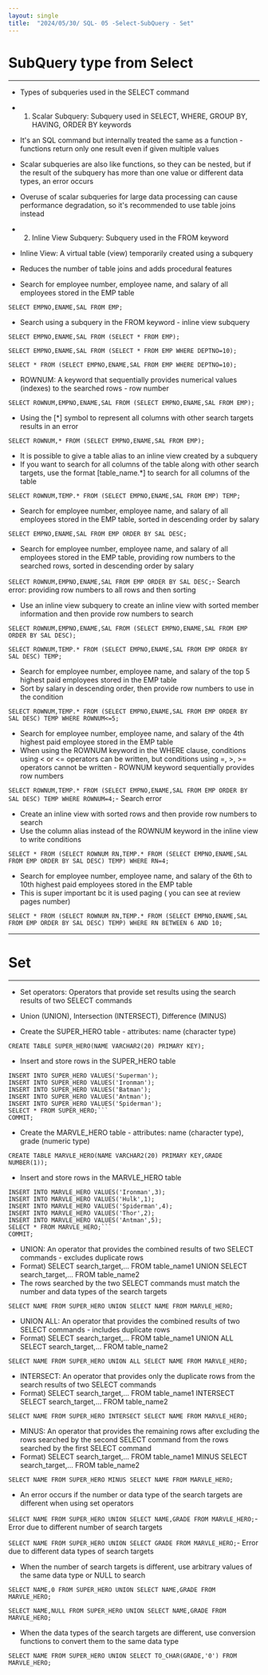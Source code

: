```yaml
---
layout: single
title:  "2024/05/30/ SQL- 05 -Select-SubQuery - Set"
---
```



# SubQuery type from Select
---
- Types of subqueries used in the SELECT command
- 1. Scalar Subquery: Subquery used in SELECT, WHERE, GROUP BY, HAVING, ORDER BY keywords
- It's an SQL command but internally treated the same as a function - functions return only one result even if given multiple values
- Scalar subqueries are also like functions, so they can be nested, but if the result of the subquery has more than one value or different data types, an error occurs
- Overuse of scalar subqueries for large data processing can cause performance degradation, so it's recommended to use table joins instead
- 2. Inline View Subquery: Subquery used in the FROM keyword
- Inline View: A virtual table (view) temporarily created using a subquery
- Reduces the number of table joins and adds procedural features

- Search for employee number, employee name, and salary of all employees stored in the EMP table

```SELECT EMPNO,ENAME,SAL FROM EMP;```

- Search using a subquery in the FROM keyword - inline view subquery

```SELECT EMPNO,ENAME,SAL FROM (SELECT * FROM EMP);```

```SELECT EMPNO,ENAME,SAL FROM (SELECT * FROM EMP WHERE DEPTNO=10);```

```SELECT * FROM (SELECT EMPNO,ENAME,SAL FROM EMP WHERE DEPTNO=10);```

- ROWNUM: A keyword that sequentially provides numerical values (indexes) to the searched rows - row number

```SELECT ROWNUM,EMPNO,ENAME,SAL FROM (SELECT EMPNO,ENAME,SAL FROM EMP);```

- Using the [*] symbol to represent all columns with other search targets results in an error

```SELECT ROWNUM,* FROM (SELECT EMPNO,ENAME,SAL FROM EMP);```

- It is possible to give a table alias to an inline view created by a subquery
- If you want to search for all columns of the table along with other search targets, use the format [table_name.*] to search for all columns of the table

```SELECT ROWNUM,TEMP.* FROM (SELECT EMPNO,ENAME,SAL FROM EMP) TEMP;```

- Search for employee number, employee name, and salary of all employees stored in the EMP table, sorted in descending order by salary

```SELECT EMPNO,ENAME,SAL FROM EMP ORDER BY SAL DESC;```

- Search for employee number, employee name, and salary of all employees stored in the EMP table, providing row numbers to the searched rows, sorted in descending order by salary

```SELECT ROWNUM,EMPNO,ENAME,SAL FROM EMP ORDER BY SAL DESC;```- Search error: providing row numbers to all rows and then sorting

- Use an inline view subquery to create an inline view with sorted member information and then provide row numbers to search

```SELECT ROWNUM,EMPNO,ENAME,SAL FROM (SELECT EMPNO,ENAME,SAL FROM EMP ORDER BY SAL DESC);```

```SELECT ROWNUM,TEMP.* FROM (SELECT EMPNO,ENAME,SAL FROM EMP ORDER BY SAL DESC) TEMP;```

- Search for employee number, employee name, and salary of the top 5 highest paid employees stored in the EMP table
- Sort by salary in descending order, then provide row numbers to use in the condition

```SELECT ROWNUM,TEMP.* FROM (SELECT EMPNO,ENAME,SAL FROM EMP ORDER BY SAL DESC) TEMP WHERE ROWNUM<=5;```

- Search for employee number, employee name, and salary of the 4th highest paid employee stored in the EMP table
- When using the ROWNUM keyword in the WHERE clause, conditions using < or <= operators can be written, but conditions using =, >, >= operators cannot be written - ROWNUM keyword sequentially provides row numbers

```SELECT ROWNUM,TEMP.* FROM (SELECT EMPNO,ENAME,SAL FROM EMP ORDER BY SAL DESC) TEMP WHERE ROWNUM=4;```- Search error

- Create an inline view with sorted rows and then provide row numbers to search
- Use the column alias instead of the ROWNUM keyword in the inline view to write conditions

```SELECT * FROM (SELECT ROWNUM RN,TEMP.* FROM (SELECT EMPNO,ENAME,SAL FROM EMP ORDER BY SAL DESC) TEMP) WHERE RN=4;```

- Search for employee number, employee name, and salary of the 6th to 10th highest paid employees stored in the EMP table
-  This is super important bc it is used paging ( you can see at  review pages number)

```SELECT * FROM (SELECT ROWNUM RN,TEMP.* FROM (SELECT EMPNO,ENAME,SAL FROM EMP ORDER BY SAL DESC) TEMP) WHERE RN BETWEEN 6 AND 10;```

---
# Set
---

- Set operators: Operators that provide set results using the search results of two SELECT commands
- Union (UNION), Intersection (INTERSECT), Difference (MINUS)

- Create the SUPER_HERO table - attributes: name (character type)

```CREATE TABLE SUPER_HERO(NAME VARCHAR2(20) PRIMARY KEY);```

- Insert and store rows in the SUPER_HERO table

```
INSERT INTO SUPER_HERO VALUES('Superman');
INSERT INTO SUPER_HERO VALUES('Ironman');
INSERT INTO SUPER_HERO VALUES('Batman');
INSERT INTO SUPER_HERO VALUES('Antman');
INSERT INTO SUPER_HERO VALUES('Spiderman');
SELECT * FROM SUPER_HERO;```
COMMIT;
```

- Create the MARVLE_HERO table - attributes: name (character type), grade (numeric type)

```CREATE TABLE MARVLE_HERO(NAME VARCHAR2(20) PRIMARY KEY,GRADE NUMBER(1));```

- Insert and store rows in the MARVLE_HERO table

```
INSERT INTO MARVLE_HERO VALUES('Ironman',3);
INSERT INTO MARVLE_HERO VALUES('Hulk',1);
INSERT INTO MARVLE_HERO VALUES('Spiderman',4);
INSERT INTO MARVLE_HERO VALUES('Thor',2);
INSERT INTO MARVLE_HERO VALUES('Antman',5);
SELECT * FROM MARVLE_HERO;```
COMMIT;

```
- UNION: An operator that provides the combined results of two SELECT commands - excludes duplicate rows
- Format) SELECT search_target,... FROM table_name1 UNION SELECT search_target,... FROM table_name2
- The rows searched by the two SELECT commands must match the number and data types of the search targets

```SELECT NAME FROM SUPER_HERO UNION SELECT NAME FROM MARVLE_HERO;```

- UNION ALL: An operator that provides the combined results of two SELECT commands - includes duplicate rows
- Format) SELECT search_target,... FROM table_name1 UNION ALL SELECT search_target,... FROM table_name2

```SELECT NAME FROM SUPER_HERO UNION ALL SELECT NAME FROM MARVLE_HERO;```

- INTERSECT: An operator that provides only the duplicate rows from the search results of two SELECT commands
- Format) SELECT search_target,... FROM table_name1 INTERSECT SELECT search_target,... FROM table_name2

```SELECT NAME FROM SUPER_HERO INTERSECT SELECT NAME FROM MARVLE_HERO;```

- MINUS: An operator that provides the remaining rows after excluding the rows searched by the second SELECT command from the rows searched by the first SELECT command
- Format) SELECT search_target,... FROM table_name1 MINUS SELECT search_target,... FROM table_name2

```SELECT NAME FROM SUPER_HERO MINUS SELECT NAME FROM MARVLE_HERO;```

- An error occurs if the number or data type of the search targets are different when using set operators

```SELECT NAME FROM SUPER_HERO UNION SELECT NAME,GRADE FROM MARVLE_HERO;```- Error due to different number of search targets

```SELECT NAME FROM SUPER_HERO UNION SELECT GRADE FROM MARVLE_HERO;```- Error due to different data types of search targets

- When the number of search targets is different, use arbitrary values of the same data type or NULL to search

```SELECT NAME,0 FROM SUPER_HERO UNION SELECT NAME,GRADE FROM MARVLE_HERO;```

```SELECT NAME,NULL FROM SUPER_HERO UNION SELECT NAME,GRADE FROM MARVLE_HERO;```

- When the data types of the search targets are different, use conversion functions to convert them to the same data type

```SELECT NAME FROM SUPER_HERO UNION SELECT TO_CHAR(GRADE,'0') FROM MARVLE_HERO;```
